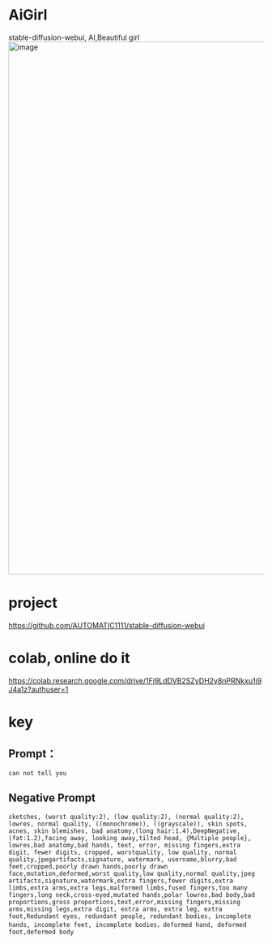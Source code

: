 # AiGirl
stable-diffusion-webui, AI,Beautiful girl
<img width="1050" alt="image" src="https://user-images.githubusercontent.com/129252298/228781828-89e8a8b4-371c-4d33-8ad4-066953aba041.png">

# project
https://github.com/AUTOMATIC1111/stable-diffusion-webui

# colab, online do it
https://colab.research.google.com/drive/1Fj9LdDVB2SZyDH2y8nPRNkxu1j9J4a1z?authuser=1

# key
## Prompt：
```
can not tell you
```
## Negative Prompt 
```
sketches, (worst quality:2), (low quality:2), (normal quality:2), lowres, normal quality, ((monochrome)), ((grayscale)), skin spots, acnes, skin blemishes, bad anatomy,(long hair:1.4),DeepNegative,(fat:1.2),facing away, looking away,tilted head, {Multiple people}, lowres,bad anatomy,bad hands, text, error, missing fingers,extra digit, fewer digits, cropped, worstquality, low quality, normal quality,jpegartifacts,signature, watermark, username,blurry,bad feet,cropped,poorly drawn hands,poorly drawn face,mutation,deformed,worst quality,low quality,normal quality,jpeg artifacts,signature,watermark,extra fingers,fewer digits,extra limbs,extra arms,extra legs,malformed limbs,fused fingers,too many fingers,long neck,cross-eyed,mutated hands,polar lowres,bad body,bad proportions,gross proportions,text,error,missing fingers,missing arms,missing legs,extra digit, extra arms, extra leg, extra foot,Redundant eyes, redundant people, redundant bodies, incomplete hands, incomplete feet, incomplete bodies，deformed hand, deformed  foot,deformed body
```
